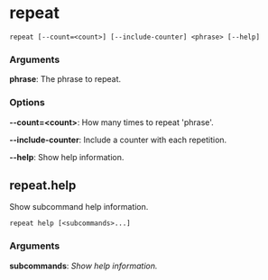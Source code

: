 # repeat

<!-- Generated by swift-argument-parser -->

```
repeat [--count=<count>] [--include-counter] <phrase> [--help]
```

### Arguments

**phrase**:
The phrase to repeat.

### Options

**--count=\<count\>**:
How many times to repeat 'phrase'.

**--include-counter**:
Include a counter with each repetition.

**--help**:
Show help information.

## repeat.help

Show subcommand help information.

```
repeat help [<subcommands>...]
```

### Arguments

**subcommands**:
*Show help information.*
